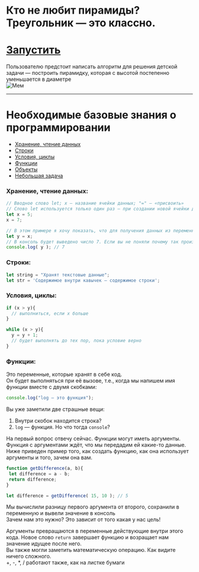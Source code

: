 # Кто не любит пирамиды? Треугольник — это классно.
# [Запустить](https://zoodogood.github.io/piramide/)  
Пользователю предстоит написать алгоритм для решения детской задачи — построить пирамидку, которая с высотой постепенно уменьшается в диаметре  
![Мем](https://media.discordapp.net/attachments/770349221634244639/897401681778733096/unknown.png)

***

# Необходимые базовые знания о программировании
+ [Хранение, чтение данных]()
+ [Строки]()
+ [Условия, циклы]()
+ [Функции](https://github.com/zoodogood/piramide/blob/main/README.md#%D1%84%D1%83%D0%BD%D0%BA%D1%86%D0%B8%D0%B8)
+ [Объекты]()
+ [Небольшая задача]()
  
### Хранение, чтение данных:  
```js
// Вводное слово let; x — название ячейки данных; "=" — «присвоить»
// Слово let используется только один раз — при создании новой ячейки данных, правильнее говоря, переменной
let x = 5;
x = 7;

// В этом примере я хочу показать, что для получения данных из переменной достаточно указать её имя
let y = x;
// В консоль будет выведено число 7. Если вы не поняли почему так произошло, обратите внимание на последовательность действий
console.log( y ); // 7

```
  
### Строки:
```js
let string = "Хранят текстовые данные";
let str = 'Содержимое внутри кавычек — содержимое строки';

```
  
  
### Условия, циклы:
```js
if (x > y){
  // выполниться, если x больше
}

while (x > y){
  y = y + 1;
  // будет выполнять до тех пор, пока условие верно
}
```

  

### Функции:  
Это переменные, которые хранят в себе код.  
Он будет выполняться при её вызове, т.е., когда мы напишем имя функции вместе с двумя скобками:  
```js
console.log("log — это функция");
```
Вы уже заметили две страшные вещи:  
1. Внутри скобок находится строка?  
2. `log` — функция. Но что тогда `console`?

На первый вопрос отвечу сейчас. Функции могут иметь аргументы. Функция с аргументами ждёт, что мы передадим ей какие-то данные.  
Ниже приведен пример того, как создать функцию, как она использует аргументы и того, зачем она вам.  
```js
function getDifference(a, b){
 let difference = a - b;
 return difference;
}

let difference = getDifference( 15, 10 ); // 5
```
Мы вычислили разницу первого аргумента от второго, сохранили в переменную и вывели значение в консоль  
Зачем нам это нужно? Это зависит от того какая у нас цель!  

Аргументы превращаются в переменные действующие внутри этого кода.
Новое слово `return` завершает функцию и возращает нам значение идущее после него.  
Вы также могли заметить математическую операцию. Как видите ничего сложного.  
+, -, *, / работают также, как на листке бумаги
